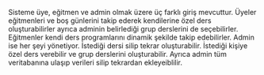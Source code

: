 Sisteme üye, eğitmen ve admin olmak üzere üç farklı giriş mevcuttur. Üyeler eğitmenleri ve boş günlerini takip ederek kendilerine özel ders oluşturabilirler
ayrıca adminin belirlediği grup derslerini de seçebilirler. Eğitmenler kendi ders programlarını dinamik şekilde takip edebilirler. 
Admin ise her şeyi yönetiyor. İstediği dersi silip tekrar oluşturabilir. İstediği kişiye özel ders verebilir ve grup derslerini oluşturabilir.
Ayrıca admin tüm veritabanına ulaşıp verileri silip tekrardan ekleyeiblilir.
